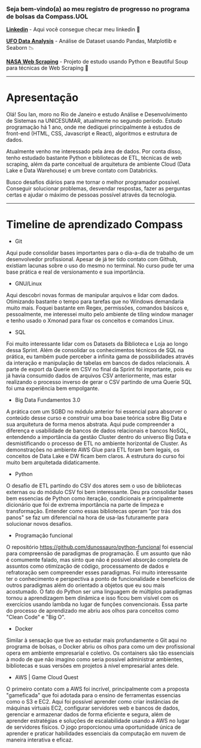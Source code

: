 

### Seja bem-vindo(a) ao meu registro de progresso no programa de bolsas da Compass.UOL

__[Linkedin](https://www.linkedin.com/in/ian-sobral-0b54701a9/)__ - Aqui você consegue checar meu linkedin :bookmark_tabs:

__[UFO Data Analysis](https://github.com/ianpt0/ufo-shapes-analysis/)__ - Análise de Dataset usando Pandas, Matplotlib e Seaborn :chart_with_downwards_trend:

__[NASA Web Scraping](https://github.com/ianpt0/web-scraping-nasa/)__ - Projeto de estudo usando Python e Beautiful Soup para técnicas de Web Scraping :snake:

---

# Apresentação 

Olá! Sou Ian, moro no Rio de Janeiro e estudo Análise e Desenvolvimento de Sistemas na UNICESUMAR, atualmente no segundo período.
Estudo programação há 1 ano, onde me dediquei principalmente à estudos de front-end (HTML, CSS, Javascript e React), algoritmos e estrutura de dados. 

Atualmente venho me interessado pela área de dados. Por conta disso, tenho estudado bastante Python e bibliotecas de ETL, técnicas de web scraping, além da parte conceitual de arquitetura de ambiente Cloud (Data Lake e Data Warehouse) e um breve contato com Databricks.

Busco desafios diários para me tornar o melhor programador possível. Conseguir solucionar problemas, desvendar respostas, fazer as perguntas certas e ajudar o máximo de pessoas possível através da tecnologia.

---

# Timeline de aprendizado Compass

- Git

Aqui pude consolidar bases importantes para o dia-a-dia de trabalho de um desenvolvedor profissional. Apesar de já ter tido contato com Github, existiam lacunas sobre o uso do mesmo no terminal. No curso pude ter uma base prática e real de versionamento e sua importância.

- GNU/Linux

Aqui descobri novas formas de manipular arquivos e lidar com dados. Otimizando bastante o tempo para tarefas que no Windows demandaria muito mais.
Foquei bastante em Regex, permissões, comandos básicos e, pessoalmente, me interessei muito pelo ambiente de tiling window manager e tenho usado o Xmonad para fixar os conceitos e comandos Linux. 

- SQL

Foi muito interessante lidar com os Datasets da Biblioteca e Loja ao longo dessa Sprint. Além de consolidar os conhecimentos técnicos de SQL na prática, eu também pude perceber a infinita gama de possibilidades através da interação e manipulação de tabelas em bancos de dados relacionais.
A parte de export da Querie em CSV no final da Sprint foi importante, pois eu já havia consumido dados de arquivos CSV anteriormente, mas estar realizando o processo inverso de gerar o CSV partindo de uma Querie SQL foi uma experiência bem empolgante.

- Big Data Fundamentos 3.0

A prática com um SGBD no módulo anterior foi essencial para absorver o conteúdo desse curso e construir uma boa base teórica sobre Big Data e sua arquitetura de forma menos abstrata.
Aqui pude compreender a diferença e usabilidade de bancos de dados relacionais e bancos NoSQL, entendendo a importância da gestão Cluster dentro do universo Big Data e desmistificando o processo de ETL no ambiente horizontal de Cluster. 
As demonstrações no ambiente AWS Glue para ETL foram bem legais, os conceitos de Data Lake e DW ficam bem claros. A estrutura do curso foi muito bem arquitetada didaticamente.

- Python 

O desafio de ETL partindo do CSV dos atores sem o uso de bibliotecas externas ou do módulo CSV foi bem interessante. Deu pra consolidar bases bem essencias de Python como iteração, condicionais e principalmente dicionário que foi de extrema importância na parte de limpeza e transformação. Entender como essas bibliotecas operam "por trás dos panos" se faz um diferencial na hora de usa-las futuramente para solucionar novos desafios.

- Programação funcional

O repositório https://github.com/dunossauro/python-funcional foi essencial para compreensão de paradigmas de programação. É um assunto que não é comumente falado, mas sinto que não é possível absorção completa de assuntos como otimização de código, processamento de dados e refratoração sem compreender esses paradigmas.
Foi muito interessante ter o conhecimento e perspectiva a ponto de funcionalidade e benefícios de outros paradigmas além do orientado a objetos que eu sou mais acostumado.
O fato do Python ser uma linguagem de múltiplos paradigmas tornou a aprendizagem bem dinâmica e isso ficou bem visível com os exercícios usando lambda no lugar de funções convencionais.
Essa parte do processo de aprendizado me abriu aos olhos para conceitos como "Clean Code" e "Big O".

- Docker

Similar à sensação que tive ao estudar mais profundamente o Git aqui no programa de bolsas, o Docker abriu os olhos para como um dev profissional opera em ambiente empresarial e coletivo.
Os containers são tão essenciais à modo de que não imagino como seria possível administrar ambientes, bibliotecas e suas versões em projetos à nível empresarial antes dele. 

- AWS | Game Cloud Quest 

O primeiro contato com a AWS foi incrível, principalmente com a proposta "gameficada" que foi adotada para o ensino de ferramentas essencias como o S3 e EC2.
Aqui foi possível aprender como criar instâncias de máquinas virtuais EC2, configurar servidores web e bancos de dados, gerenciar e armazenar dados de forma eficiente e segura, além de aprender estratégias e soluções de escalabilidade usando a AWS no lugar de servidores físicos.
O jogo proporcionou uma oportunidade única de aprender e praticar habilidades essenciais da computação em nuvem de maneira interativa e eficaz.